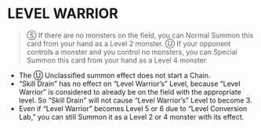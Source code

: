 # LEVEL WARRIOR

> Ⓢ If there are no monsters on the field, you can Normal Summon this card from your hand as a Level 2 monster. Ⓤ If your opponent controls a monster and you control no monsters, you can Special Summon this card from your hand as a Level 4 monster.

*   The Ⓤ Unclassified summon effect does not start a Chain.
*   “Skill Drain” has no effect on “Level Warrior’s” Level, because “Level Warrior” is considered to already be on the field with the appropriate level. So “Skill Drain” will not cause “Level Warrior’s” Level to become 3.
*   Even if “Level Warrior” becomes Level 5 or 6 due to “Level Conversion Lab,” you can still Summon it as a Level 2 or 4 monster with its effect.
